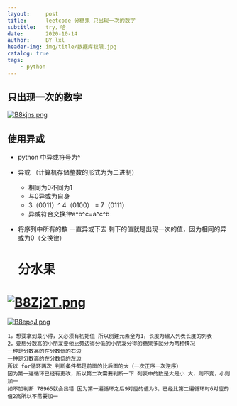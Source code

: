 ```yaml
---
layout:     post
title:      leetcode 分糖果 只出现一次的数字
subtitle:   try，哈
date:       2020-10-14
author:     BY lxl
header-img: img/title/数据库权限.jpg
catalog: true
tags:
    - python
---
```




## 只出现一次的数字

[![B8kjns.png](https://s1.ax1x.com/2020/10/28/B8kjns.png)](https://imgchr.com/i/B8kjns)

##  使用异或

-  python 中异或符号为^ 

- 异或 （计算机存储整数的形式为为二进制）

  - 相同为0不同为1
  - 与0异或为自身
  - 3（0011）^ 4（0100） = 7（0111）
  - 异或符合交换律a^b^c=a^c^b

- 将序列中所有的数 一直异或下去 剩下的值就是出现一次的值，因为相同的异或为0（交换律）

  #   分水果

  

#  [![B8Zj2T.png](https://s1.ax1x.com/2020/10/28/B8Zj2T.png)](https://imgchr.com/i/B8Zj2T)

[![B8epqJ.png](https://s1.ax1x.com/2020/10/28/B8epqJ.png)](https://imgchr.com/i/B8epqJ)

```
1，想要拿到最小得，又必须有初始值 所以创建元素全为1，长度为输入列表长度的列表
2，要想分数高的小朋友要他比旁边得分低的小朋友分得的糖果多就分为两种情况
一种是分数高的在分数低的右边
一种是分数高的在分数低的左边
所以 for循环两次 判断条件都是前面的比后面的大（一次正序一次逆序）
因为第一遍循环已经有更改，所以第二次需要判断一下 列表中的数是大是小 大，则不变，小则加一
如不加判断 78965就会出错 因为第一遍循环之后9对应的值为3，已经比第二遍循环时6对应的值2高所以不需要加一
```